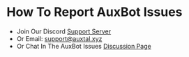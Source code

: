 # How To Report AuxBot Issues

- Join Our Discord [Support Server](https://discord.gg/BmPNn6T)
- Or Email: support@auxtal.xyz
- Or Chat In The AuxBot Issues [Discussion Page](https://github.com/orgs/Auxtal/teams/auxbot-issues)